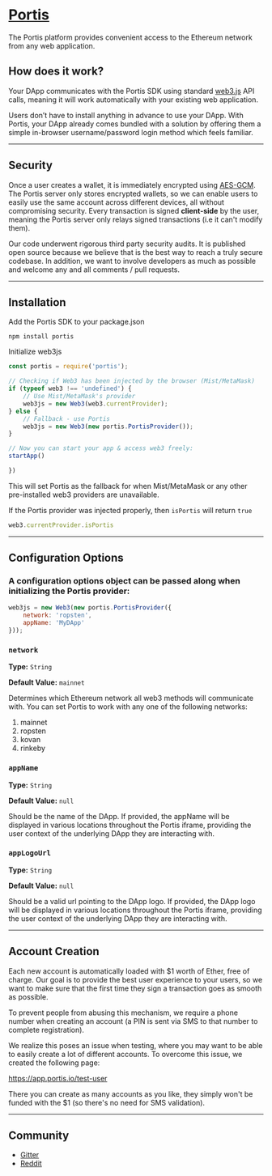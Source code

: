 # [Portis](https://portis.io)

The Portis platform provides convenient access to the Ethereum network from any web application.

## How does it work?

Your DApp communicates with the Portis SDK using standard [web3.js](https://github.com/ethereum/web3.js/) API calls, meaning it will work automatically with your existing web application.

Users don’t have to install anything in advance to use your DApp. With Portis, your DApp already comes bundled with a solution by offering them a simple in-browser username/password login method which feels familiar.

<hr>

## Security

Once a user creates a wallet, it is immediately encrypted using [AES-GCM](https://en.wikipedia.org/wiki/Galois/Counter_Mode). The Portis server only stores encrypted wallets, so we can enable users to easily use the same account across different devices, all without compromising security. Every transaction is signed **client-side** by the user, meaning the Portis server only relays signed transactions (i.e it can't modify them).

Our code underwent rigorous third party security audits. It is published open source because we believe that is the best way to reach a truly secure codebase. In addition, we want to involve developers as much as possible and welcome any and all comments / pull requests.

<hr>

## Installation

Add the Portis SDK to your package.json

    npm install portis

Initialize web3js

```js
const portis = require('portis');

// Checking if Web3 has been injected by the browser (Mist/MetaMask)
if (typeof web3 !== 'undefined') {
    // Use Mist/MetaMask's provider
    web3js = new Web3(web3.currentProvider);
} else {
    // Fallback - use Portis
    web3js = new Web3(new portis.PortisProvider());
}

// Now you can start your app & access web3 freely:
startApp()

})
```

This will set Portis as the fallback for when Mist/MetaMask or any other pre-installed web3 providers are unavailable.


If the Portis provider was injected properly, then ```isPortis``` will return ```true```

```js
web3.currentProvider.isPortis
```
<hr>

## Configuration Options

### A configuration options object can be passed along when initializing the Portis provider:

```js
web3js = new Web3(new portis.PortisProvider({
    network: 'ropsten',
    appName: 'MyDApp'
}));
```


### ```network```
**Type:** `String`

**Default Value:**  `mainnet`

Determines which Ethereum network all web3 methods will communicate with. You can set Portis to work with any one of the following networks:
1. mainnet
1. ropsten
1. kovan
1. rinkeby

### ```appName```
**Type:** `String`

**Default Value:** ```null```

Should be the name of the DApp. If provided, the appName will be displayed in various locations throughout the Portis iframe, providing the user context of the underlying DApp they are interacting with.

### ```appLogoUrl```
**Type:** `String`

**Default Value:** ```null```

Should be a valid url pointing to the DApp logo. If provided, the DApp logo will be displayed in various locations throughout the Portis iframe, providing the user context of the underlying DApp they are interacting with.

<hr>

## Account Creation

Each new account is automatically loaded with $1 worth of Ether, free of charge. Our goal is to provide the best user experience to your users, so we want to make sure that the first time they sign a transaction goes as smooth as possible.

To prevent people from abusing this mechanism, we require a phone number when creating an account (a PIN is sent via SMS to that number to complete registration).

We realize this poses an issue when testing, where you may want to be able to easily create a lot of different accounts. To overcome this issue, we created the following page:

https://app.portis.io/test-user

There you can create as many accounts as you like, they simply won't be funded with the $1 (so there's no need for SMS validation).

<hr>

## Community

* [Gitter](https://gitter.im/portis-project/Lobby)
* [Reddit](https://www.reddit.com/r/portis)
